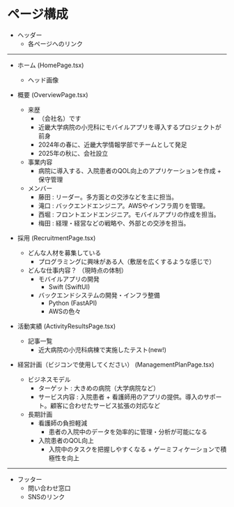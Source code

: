 # ページ構成

- ヘッダー
    - 各ページへのリンク

---

- ホーム (HomePage.tsx)
    - ヘッド画像

- 概要 (OverviewPage.tsx)
    - 来歴
        - （会社名）です
        - 近畿大学病院の小児科にモバイルアプリを導入するプロジェクトが前身
        - 2024年の春に、近畿大学情報学部でチームとして発足
        - 2025年の秋に、会社設立
    - 事業内容
        - 病院に導入する、入院患者のQOL向上のアプリケーションを作成 + 保守管理
    - メンバー
        - 藤田 : リーダー。多方面との交渉などを主に担当。
        - 滝口 : バックエンドエンジニア。AWSやインフラ周りを管理。
        - 西堀 : フロントエンドエンジニア。モバイルアプリの作成を担当。
        - 梅田 : 経理・経営などの戦略や、外部との交渉を担当。

- 採用 (RecruitmentPage.tsx)
    - どんな人材を募集している
        - プログラミングに興味がある人（敷居を広くするような感じで）
    - どんな仕事内容？ （現時点の体制）
        - モバイルアプリの開発
            - Swift (SwiftUI)
        - バックエンドシステムの開発・インフラ整備
            - Python (FastAPI)
            - AWSの色々

- 活動実績 (ActivityResultsPage.tsx)
    - 記事一覧
        - 近大病院の小児科病棟で実施したテスト(new!)

- 経営計画（ビジコンで使用してください） (ManagementPlanPage.tsx)
    - ビジネスモデル
        - ターゲット : 大きめの病院（大学病院など）
        - サービス内容 : 入院患者 + 看護師用のアプリの提供。導入のサポート。顧客に合わせたサービス拡張の対応など
    - 長期計画
        - 看護師の負担軽減
            - 患者の入院中のデータを効率的に管理・分析が可能になる
        - 入院患者のQOL向上
            - 入院中のタスクを把握しやすくなる + ゲーミフィケーションで積極性を向上

---

- フッター
    - 問い合わせ窓口
    - SNSのリンク